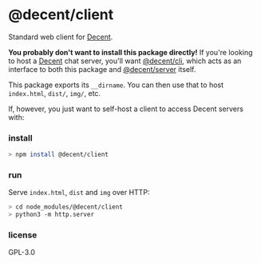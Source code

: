 # @decent/client
Standard web client for [Decent](https://github.com/decent-chat/decent).

**You probably don't want to install this package directly!** If you're looking to host a [Decent](https://github.com/decent-chat/decent) chat server, you'll want [@decent/cli](https://github.com/decent-chat/decent/tree/master/packages/cli), which acts as an interface to both this package and [@decent/server](https://github.com/decent-chat/decent/tree/master/packages/server) itself.

This package exports its `__dirname`. You can then use that to host `index.html`, `dist/`, `img/`, etc.

If, however, you just want to self-host a client to access Decent servers with:

### install
```sh
> npm install @decent/client
```

### run
Serve `index.html`, `dist` and `img` over HTTP:
```sh
> cd node_modules/@decent/client
> python3 -m http.server
```

### license
GPL-3.0

